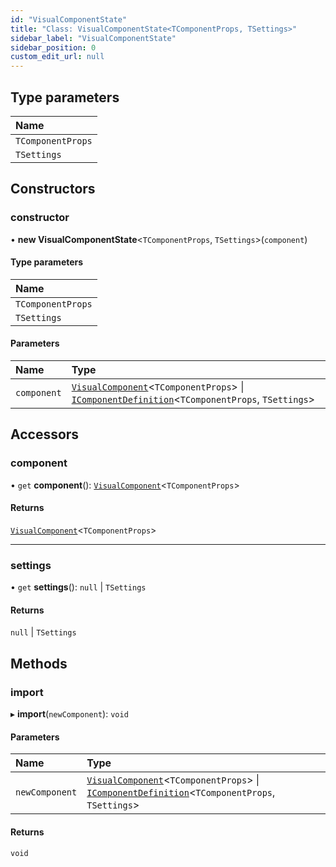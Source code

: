 ```yaml
---
id: "VisualComponentState"
title: "Class: VisualComponentState<TComponentProps, TSettings>"
sidebar_label: "VisualComponentState"
sidebar_position: 0
custom_edit_url: null
---
```


## Type parameters

| Name |
| :------ |
| `TComponentProps` |
| `TSettings` |

## Constructors

### constructor

• **new VisualComponentState**<`TComponentProps`, `TSettings`\>(`component`)

#### Type parameters

| Name |
| :------ |
| `TComponentProps` |
| `TSettings` |

#### Parameters

| Name | Type |
| :------ | :------ |
| `component` | [`VisualComponent`](../#visualcomponent)<`TComponentProps`\> \| [`IComponentDefinition`](../interfaces/IComponentDefinition.md)<`TComponentProps`, `TSettings`\> |

## Accessors

### component

• `get` **component**(): [`VisualComponent`](../#visualcomponent)<`TComponentProps`\>

#### Returns

[`VisualComponent`](../#visualcomponent)<`TComponentProps`\>

___

### settings

• `get` **settings**(): ``null`` \| `TSettings`

#### Returns

``null`` \| `TSettings`

## Methods

### import

▸ **import**(`newComponent`): `void`

#### Parameters

| Name | Type |
| :------ | :------ |
| `newComponent` | [`VisualComponent`](../#visualcomponent)<`TComponentProps`\> \| [`IComponentDefinition`](../interfaces/IComponentDefinition.md)<`TComponentProps`, `TSettings`\> |

#### Returns

`void`

